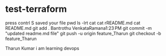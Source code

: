 # test-terraform
press contrl S
saved your file
pwd
ls -lrt
cat  <filename>
cat  rREADME.md
cat README.md
git add .
Bantrothu VenkataRamana1:23 PM
git commit -m "updated readme.md file"
git push -u origin  feature_Tharun
git checkout -b feature_Tharun




Tharun Kumar i am learning devops